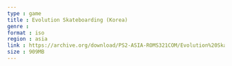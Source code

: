 ```yaml
---
type : game
title : Evolution Skateboarding (Korea)
genre : 
format : iso
region : asia
link : https://archive.org/download/PS2-ASIA-ROMS321COM/Evolution%20Skateboarding%20%28Korea%29.7z
size : 909MB
---
```

